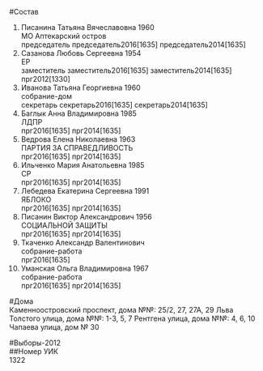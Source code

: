 #Состав  
1. Писанина Татьяна Вячеславовна 1960  
    МО Аптекарский остров  
    председатель председатель2016[1635] председатель2014[1635]  
2. Сазанова Любовь Сергеевна 1954  
    ЕР  
    заместитель заместитель2016[1635] заместитель2014[1635] прг2012[1330]  
3. Иванова Татьяна Георгиевна 1960  
    собрание-дом  
    секретарь секретарь2016[1635] секретарь2014[1635]  
4. Баглык Анна Владимировна 1985  
    ЛДПР  
    прг2016[1635] прг2014[1635]  
5. Ведрова Елена Николаевна 1963  
    ПАРТИЯ ЗА СПРАВЕДЛИВОСТЬ  
    прг2016[1635] прг2014[1635]  
6. Ильченко Мария Анатольевна 1985  
    СР  
    прг2016[1635] прг2014[1635]  
7. Лебедева Екатерина Сергеевна 1991  
    ЯБЛОКО  
    прг2016[1635] прг2014[1635]  
8. Писанин Виктор Александрович 1956  
    СОЦИАЛЬНОЙ ЗАЩИТЫ  
    прг2016[1635] прг2014[1635]  
9. Ткаченко Александр Валентинович  
    собрание-работа  
    прг2016[1635]  
10. Уманская Ольга Владимировна 1967  
    собрание-работа  
    прг2016[1635] прг2014[1635]  
  
#Дома  
Каменноостровский проспект, дома №№: 25/2, 27, 27А, 29 Льва Толстого улица, дома №№: 1-3, 5, 7 Рентгена улица, дома №№: 4, 6, 10 Чапаева улица, дом № 30  
  
#Выборы-2012  
##Номер УИК  
1322  
